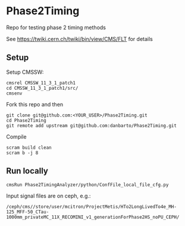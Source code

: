 # Phase2Timing
Repo for testing phase 2 timing methods

See https://twiki.cern.ch/twiki/bin/view/CMS/FLT for details

## Setup

Setup CMSSW:
```
cmsrel CMSSW_11_3_1_patch1 
cd CMSSW_11_3_1_patch1/src/
cmsenv
```

Fork this repo and then
```
git clone git@github.com:<YOUR_USER>/Phase2Timing.git
cd Phase2Timing
git remote add upstream git@github.com:danbarto/Phase2Timing.git
```

Compile
```
scram build clean
scram b -j 8
```

## Run locally
```
cmsRun Phase2TimingAnalyzer/python/ConfFile_local_file_cfg.py
```

Input signal files are on ceph, e.g.:

``` shell
/ceph/cms//store/user/mcitron/ProjectMetis/HTo2LongLivedTo4e_MH-125_MFF-50_CTau-1000mm_privateMC_11X_RECOMINI_v1_generationForPhase2HS_noPU_CEPH/
```

